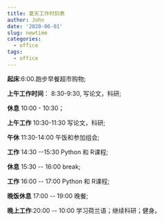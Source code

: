 ```yaml
---
title: 夏天工作时刻表
author: John
date: '2020-06-01'
slug: newtime
categories:
  - office
tags:
  - office
---
```


**起床**:6:00.跑步早餐超市购物;

**上午工作时间**： 8:30-9:30, 写论文，科研;

**休息** 10:00 - 10:30；

**上午工作** 10:30-11:30 写论文，科研;


**午休** 11:30-14:00 午饭和参加组会;


**工作** 14:30 --15:30 Python 和 R课程;

**休息** 15:30 -- 16:00  break;

**工作** 16:00 -- 17:00 Python 和 R课程;

**晚饭休息** 17:00 -- 19:00 晚餐;

**晚上工作**:20:00 -- 10:00 学习荷兰语；继续科研；健身。
